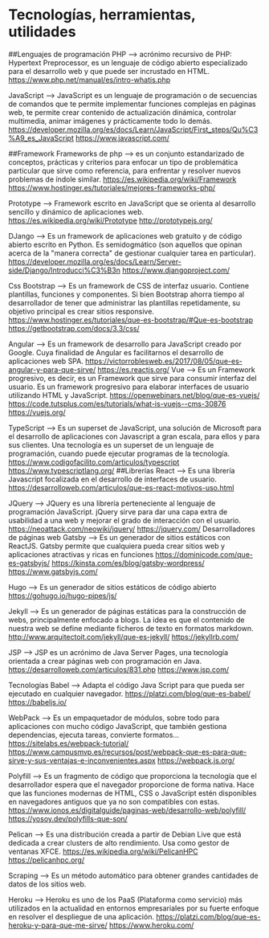 # Tecnologías, herramientas, utilidades

##Lenguajes de programación 
PHP --> acrónimo recursivo de PHP: Hypertext Preprocessor, es un lenguaje de código abierto especializado para el desarrollo web y que puede ser incrustado en HTML.
https://www.php.net/manual/es/intro-whatis.php 

JavaScript --> JavaScript es un lenguaje de programación o de secuencias de comandos que te permite implementar funciones complejas en páginas web, te permite crear contenido de actualización dinámica, controlar multimedia, animar imágenes y prácticamente todo lo demás.
https://developer.mozilla.org/es/docs/Learn/JavaScript/First_steps/Qu%C3%A9_es_JavaScript 
https://www.javascript.com/ 

##Framework
Frameworks de php --> es un conjunto estandarizado de conceptos, prácticas y criterios para enfocar un tipo de problemática particular que sirve como referencia, para enfrentar y resolver nuevos problemas de índole similar.
https://es.wikipedia.org/wiki/Framework 
https://www.hostinger.es/tutoriales/mejores-frameworks-php/ 

Prototype --> Framework escrito en JavaScript que se orienta al desarrollo sencillo y dinámico de aplicaciones web.
https://es.wikipedia.org/wiki/Prototype 
http://prototypejs.org/ 

DJango --> Es un framework de aplicaciones web gratuito y de código abierto escrito en Python. Es semidogmático (son aquellos que opinan acerca de la "manera correcta" de gestionar cualquier tarea en particular).
https://developer.mozilla.org/es/docs/Learn/Server-side/Django/Introducci%C3%B3n 
https://www.djangoproject.com/ 

Css Bootstrap --> Es un framework de CSS de interfaz usuario. Contiene plantillas, funciones y componentes. Si bien Bootstrap ahorra tiempo al desarrollador de tener que administrar las plantillas repetidamente, su objetivo principal es crear sitios responsive.
https://www.hostinger.es/tutoriales/que-es-bootstrap/#Que-es-bootstrap 
https://getbootstrap.com/docs/3.3/css/ 


Angular --> Es un framework de desarrollo para JavaScript creado por Google. Cuya finalidad de Angular es facilitarnos el desarrollo de aplicaciones web SPA.
https://victorroblesweb.es/2017/08/05/que-es-angular-y-para-que-sirve/ 
https://es.reactjs.org/ 
Vue  --> Es un Framework progresivo, es decir, es un Framework que sirve para consumir interfaz del usuario. Es un framework progresivo para elaborar interfaces de usuario utilizando HTML y JavaScript.
https://openwebinars.net/blog/que-es-vuejs/ 
https://code.tutsplus.com/es/tutorials/what-is-vuejs--cms-30876 
https://vuejs.org/ 

TypeScript  --> Es un superset de JavaScript, una solución de Microsoft para el desarrollo de aplicaciones con Javascript a gran escala, para ellos y para sus clientes. Una tecnología es un superset de un lenguaje de programación, cuando puede ejecutar programas de la tecnología.
https://www.codigofacilito.com/articulos/typescript 
https://www.typescriptlang.org/ 
##Librerías
React --> Es una librería Javascript focalizada en el desarrollo de interfaces de usuario.
https://desarrolloweb.com/articulos/que-es-react-motivos-uso.html 

JQuery --> JQuery es una librería perteneciente al lenguaje de programación JavaScript. jQuery sirve para dar una capa extra de usabilidad a una web y mejorar el grado de interacción con el usuario.
https://neoattack.com/neowiki/jquery/ 
https://jquery.com/ 
Desarrolladores de páginas web
Gatsby  --> Es un generador de sitios estáticos con ReactJS. Gatsby permite que cualquiera pueda crear sitios web y aplicaciones atractivas y ricas en funciones
https://dominicode.com/que-es-gatsbyjs/ 
https://kinsta.com/es/blog/gatsby-wordpress/ 
https://www.gatsbyjs.com/ 

Hugo --> Es un generador de sitios estáticos de código abierto
https://gohugo.io/hugo-pipes/js/ 

Jekyll  --> Es un generador de páginas estáticas para la construcción de webs, principalmente enfocado a blogs. La idea es que el contenido de nuestra web se define mediante ficheros de texto en formatos markdown.
http://www.arquitectoit.com/jekyll/que-es-jekyll/ 
https://jekyllrb.com/ 

JSP  -->  JSP es un acrónimo de Java Server Pages, una tecnología orientada a crear páginas web con programación en Java.
https://desarrolloweb.com/articulos/831.php 
https://www.jsp.com/ 

Tecnologías
Babel --> Adapta el código Java Script para que pueda ser ejecutado en cualquier navegador.
https://platzi.com/blog/que-es-babel/ 
https://babeljs.io/ 

WebPack --> Es un empaquetador de módulos, sobre todo para aplicaciones con mucho código JavaScript, que también gestiona dependencias, ejecuta tareas, convierte formatos…
https://sitelabs.es/webpack-tutorial/
https://www.campusmvp.es/recursos/post/webpack-que-es-para-que-sirve-y-sus-ventajas-e-inconvenientes.aspx 
https://webpack.js.org/ 

Polyfill --> Es un fragmento de código que proporciona la tecnología que el desarrollador espera que el navegador proporcione de forma nativa. Hace que las funciones modernas de HTML, CSS o JavaScript estén disponibles en navegadores antiguos que ya no son compatibles con estas.
https://www.ionos.es/digitalguide/paginas-web/desarrollo-web/polyfill/ 
https://yosoy.dev/polyfills-que-son/ 

Pelican --> Es una distribución creada a partir de Debian Live que está dedicada a crear clusters de alto rendimiento. Usa como gestor de ventanas XFCE.
https://es.wikipedia.org/wiki/PelicanHPC 
https://pelicanhpc.org/ 

Scraping --> Es un método automático para obtener grandes cantidades de datos de los sitios web. 

Heroku --> Heroku es uno de los PaaS (Plataforma como servicio) más utilizados en la actualidad en entornos empresariales por su fuerte enfoque en resolver el despliegue de una aplicación.
https://platzi.com/blog/que-es-heroku-y-para-que-me-sirve/ 
https://www.heroku.com/ 













